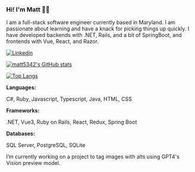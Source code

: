 ### Hi! I'm Matt 🙋‍♂️ 

I am a full-stack software engineer currently based in Maryland. I am passionate about learning and have a knack for picking things up quickly. I have developed backends with .NET, Rails, and a bit of SpringBoot, and frontends with Vue, React, and Razor.

<a href="https://www.linkedin.com/in/matthew-sewell-349446204/">
  <img
    alt="Linkedin"
    src="https://img.shields.io/badge/linkedin-0077B5?logo=linkedin&logoColor=white&style=for-the-badge"
  />

[![matt5342's GitHub stats](https://github-readme-stats.vercel.app/api?username=matt5342)](https://github.com/matt5342/github-readme-stats)

[![Top Langs](https://github-readme-stats.vercel.app/api/top-langs/?username=matt5342&hide=Less)](https://github.com/matt5342/github-readme-stats)

**Languages:**

C#, Ruby, Javascript, Typescript, Java, HTML, CSS

**Frameworks:**

.NET, Vue3, Ruby on Rails, React, Redux, Spring Boot

**Databases:**

SQL Server, PostgreSQL, SQLite

I’m currently working on a project to tag images with alts using GPT4's Vision preview model. 

<!--
**matt5342/matt5342** is a ✨ _special_ ✨ repository because its `README.md` (this file) appears on your GitHub profile.

Here are some ideas to get you started:

- 🔭 I’m currently working on ...
- 🌱 I’m currently learning ...
- 👯 I’m looking to collaborate on ...
- 🤔 I’m looking for help with ...
- 💬 Ask me about ...
- 📫 How to reach me: ...
- 😄 Pronouns: ...
- ⚡ Fun fact: ...
-->
